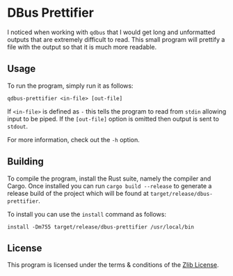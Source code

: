 # DBus Prettifier

I noticed when working with `qdbus` that I would get long and unformatted
outputs that are extremely difficult to read. This small program will prettify
a file with the output so that it is much more readable.

## Usage

To run the program, simply run it as follows:

```console
qdbus-prettifier <in-file> [out-file]
```

If `<in-file>` is defined as `-` this tells the program to read from `stdin`
allowing input to be piped. If the `[out-file]` option is omitted then output is
sent to `stdout`.

For more information, check out the `-h` option.

## Building

To compile the program, install the Rust suite, namely the compiler and Cargo.
Once installed you can run `cargo build --release` to generate a release build
of the project which will be found at `target/release/dbus-prettifier`.

To install you can use the `install` command as follows:

```console
install -Dm755 target/release/dbus-prettifier /usr/local/bin
```

## License

This program is licensed under the terms & conditions of the [Zlib
License](LICENSE).
